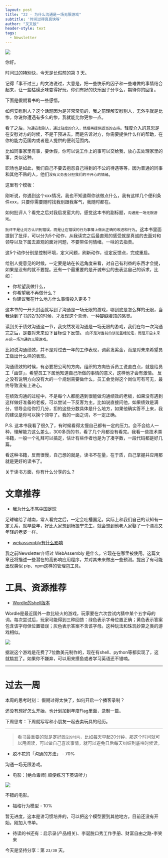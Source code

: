 ```yaml
---
layout: post
title: "22 - 为什么沟通是一场无限游戏"
subtitle: '时间过得真真快呀'
author: "叉叉敌"
header-style: text
tags:
  - Newsletter
---
```



![](https://gitee.com/chasays/mdPic/raw/master/uPic/20220205134939.png)

你好。

时间过的特别快，今天是长假前的第 3 天。

记得「事不过三」的文浩说过，大意是，把一些快乐的因子和一些难做的事情结合起来，让一些枯燥乏味变得好玩，你们有好的快乐因子分享么，期待你的回复。

下面是假期看书的一些感悟。

如何安慰别人？这个话题因为是非常常见的，我之前理解安慰别人，无外乎就是比惨。你说你遭遇有多么的惨，我就能比你更惨一点。

看了之后，`沟通安慰别人，通过轻度的介入，然后再提供适当的支持`。轻度介入的意思是在安慰对方的时候，不是干预进去。而是告诉对方，你需要提供什么样的帮助，在你的能力范国内或者是人提供的便利范围内。

比如同事家里有事，要休假，你可以说工作上的事可以交给我，放心去处理家里的事，类似这种。

职场也是如此，我们自己不要去抱怨自己得到的不公的待遇等等，因为普通的同事和其他不熟的人，他们`没有义务去分担我们的不开心的情绪`。

这里有个模板：

刚听说，你遇到这个xxx情况，我也不知道帮你该做点什么，我有这样几个便利条件xxx，只要你需要随时找我别跟我客气，我随时都在。

如何批评人？看完之后对我启发蛮大的，感觉这本书的副标题，`沟通是一场无限游戏`。

`批评不是让对方认识到错误，而是让在错误的行为事情上做出正确的改进和行为`。这本书里面提到了批评，可以分为5个动作，从我读完之后最直观的感受就是真诚的去面对和领导以及下属去直观的面对问题，不要带任何情绪。一味的去指责。

这5个动作分别是控制环境，定义问题，刷新动作，设定反馈点，完成重启。

给别人提意见的时候，一定要是站在长远角度来看，对自己有利益的东西才会提，如果是没有的就不要提。还有一个最重要的是开诚布公的去表达自己的诉求，比如：

- 你希望我做什么，
- 你希望我不再做什么？
- 你建议我在什么地方什么事情投入更多？

这本书的一开头封面就写到了沟通是一场无限的游戏，哪到底是怎么样的无限，当我读到了书的2/3的时候，才发现这个真谛，一种醍醐灌顶的感觉。

读到关于绩效沟通这一节，我突然发现沟通是一场无限的游戏，我们在每一次沟通完之后，是要对未来设下目标设下反馈。 而`不是对当前的谈论盖棺论定，而是开启未来开启一场沟通的无限游戏`。

比如说沟通绩效，并不是对过去一年的工作表现，调薪发奖金，而是对未来希望员工做出什么样的表现。

沟通绩效的时候，有必要把公司的方向，组织的方向告诉员工说直白点，就是给员工「画饼」，希望员工下属他知道自己所做的事情的意义，这样他才会有激情。 反之没有说明方向没有大的一个规划需要做什么，员工会觉得这个岗位可有可无，最终导致没有上进心。

在绩效沟通的过程中，不是每个人都能遇到很能做沟通绩效的老板，如果没有遇到这样做好准备的老板，可以尝试一下反客为主。比如说直接问他，如果绩效是满分，领导会给你打几分，扣的这些分数具体是什么地方，如果他确实答不上来，我的建议是你可以换个领导了。我的一面之词，不一定正确。


P.S. 这本书我看了很久了，有时候看得太慢自己都有一定的压力。会不会给人一种，理解能力这么差么，300多页的书，看了几个月都没有看完。我看一些技术类书籍，一般一个礼拜可以搞定，估计有些作者也是为了凑字数，一段代码都是好几篇。

看这种书籍，反而很慢，自己想的就是，读书不在量，在于质，自己掌握并应用那就是更好的读书了。

关于读书方面，你有什么分享的么？



# 文章推荐

- [我为什么不骂中国足球](https://mp.weixin.qq.com/s/tlvyFc3cxSPVJ3SXtkPzjw)

足球输给了越南，常人看完之后，一定会吐槽国足。实际上和我们自己的认知有一定关系，就早些年，好比大家想到杨振宁先生，就会想到他老人家娶了一个漂亮又年轻的老婆一样。

- [webassembly有什么影响](https://harshal.sheth.io/2022/01/31/webassembly.html)

我之前Newsletter介绍过 WebAssembly 是什么，它现在在哪里被使用。这篇文章还将描述一些潜在的高影响应用程序，并对其未来做出一些预测。提出了有可能出现类似 pip、npm这样的管理包工具。

# 工具、资源推荐


- [Wordle的shell版本](https://gist.github.com/huytd/6a1a6a7b34a0d0abcac00b47e3d01513)

Wordle是最近国外一款比较火的游戏，玩家要在六次尝试内猜中某个五字母的词。每次尝试后，玩家可能得到三种回馈：绿色表示字母位置正确；黄色表示答案包含该字母但位置错误；灰色表示答案不含该字母。这种玩法和珠玑妙算之类的游戏相似。


![](https://gitee.com/chasays/mdPic/raw/master/uPic/20220205144548.png)

据说这个游戏是花费了7位数美元制作的，现在有shell、python等都实现了，这就尴尬了。如果你不嫌弃，可以用来摸鱼或者学习英语还不错喃。



---

# 过去一周

本周的思考时刻： 假期过得太快了，如何开启一个播客录制？


还没有想好怎么开始，也计划加到年度Flag里面，录制一篇。


下周思考：下周就写写和小朋友一起去卖玩具的经历。


---

> 看书最重要的就是定好`固定的时间`，比如每天早起20分钟，那这个时间就可以用阅读，可以做自己喜欢事情，就可以避免日后每天纠结到底啥时候读。

- 脱不花的「沟通的方法」 - 70%

沟通一场无限游戏。

- 电影：[绝命毒师] 顺便练习下英语听力

![](https://gitee.com/chasays/mdPic/raw/master/uPic/20220108133917.png)

不错的电影。

- 福格行为模型 - 10%

暂无进度，这本是讲习惯培养的，可以把这个模型要到其他地方。目前还没有开始，刚加入书单。

- 待读的书还有：启示录(产品相关)、李诞脱口秀工作手册、财富自由之路-李笑来


今天是坚持分享：第 `23/30` 天。

